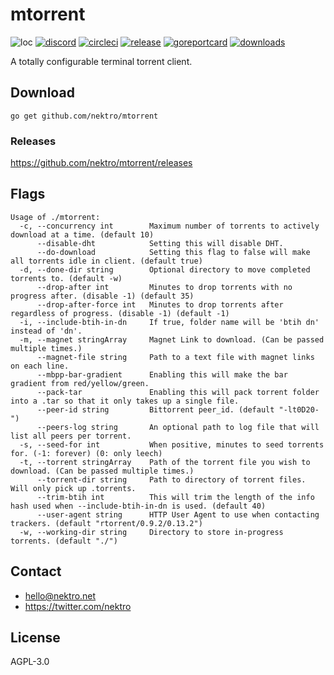 # mtorrent
![loc](https://sloc.xyz/github/nektro/mtorrent)
[![discord](https://img.shields.io/discord/551971034593755159.svg?logo=discord)](https://discord.gg/P6Y4zQC)
[![circleci](https://circleci.com/gh/nektro/mtorrent.svg?style=svg)](https://circleci.com/gh/nektro/mtorrent)
[![release](https://img.shields.io/github/v/release/nektro/mtorrent)](https://github.com/nektro/mtorrent/releases/latest)
[![goreportcard](https://goreportcard.com/badge/github.com/nektro/mtorrent)](https://goreportcard.com/report/github.com/nektro/mtorrent)
[![downloads](https://img.shields.io/github/downloads/nektro/mtorrent/total.svg)](https://github.com/nektro/mtorrent/releases)

A totally configurable terminal torrent client.

## Download
```
go get github.com/nektro/mtorrent
```

### Releases
https://github.com/nektro/mtorrent/releases

## Flags
```
Usage of ./mtorrent:
  -c, --concurrency int        Maximum number of torrents to actively download at a time. (default 10)
      --disable-dht            Setting this will disable DHT.
      --do-download            Setting this flag to false will make all torrents idle in client. (default true)
  -d, --done-dir string        Optional directory to move completed torrents to. (default -w)
      --drop-after int         Minutes to drop torrents with no progress after. (disable -1) (default 35)
      --drop-after-force int   Minutes to drop torrents after regardless of progress. (disable -1) (default -1)
  -i, --include-btih-in-dn     If true, folder name will be 'btih dn' instead of 'dn'.
  -m, --magnet stringArray     Magnet Link to download. (Can be passed multiple times.)
      --magnet-file string     Path to a text file with magnet links on each line.
      --mbpp-bar-gradient      Enabling this will make the bar gradient from red/yellow/green.
      --pack-tar               Enabling this will pack torrent folder into a .tar so that it only takes up a single file.
      --peer-id string         Bittorrent peer_id. (default "-lt0D20-")
      --peers-log string       An optional path to log file that will list all peers per torrent.
  -s, --seed-for int           When positive, minutes to seed torrents for. (-1: forever) (0: only leech)
  -t, --torrent stringArray    Path of the torrent file you wish to download. (Can be passed multiple times.)
      --torrent-dir string     Path to directory of torrent files. Will only pick up .torrents.
      --trim-btih int          This will trim the length of the info hash used when --include-btih-in-dn is used. (default 40)
      --user-agent string      HTTP User Agent to use when contacting trackers. (default "rtorrent/0.9.2/0.13.2")
  -w, --working-dir string     Directory to store in-progress torrents. (default "./")
```

## Contact
- hello@nektro.net
- https://twitter.com/nektro

## License
AGPL-3.0
